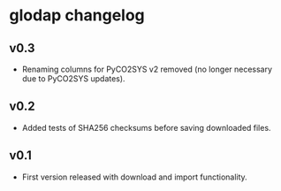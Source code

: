 # glodap changelog

## v0.3

  * Renaming columns for PyCO2SYS v2 removed (no longer necessary due to PyCO2SYS updates).

## v0.2

  * Added tests of SHA256 checksums before saving downloaded files.

## v0.1

  * First version released with download and import functionality.
